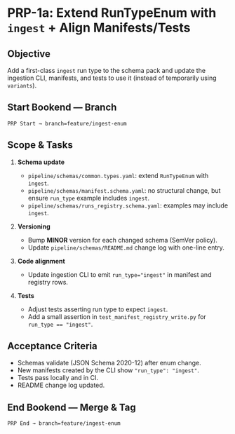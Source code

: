 
# PRP-1a: Extend RunTypeEnum with `ingest` + Align Manifests/Tests

## Objective
Add a first-class `ingest` run type to the schema pack and update the ingestion CLI, manifests, and tests to use it (instead of temporarily using `variants`).

## Start Bookend — Branch
```
PRP Start → branch=feature/ingest-enum
```

## Scope & Tasks
1. **Schema update**
   - `pipeline/schemas/common.types.yaml`: extend `RunTypeEnum` with `ingest`.
   - `pipeline/schemas/manifest.schema.yaml`: no structural change, but ensure `run_type` example includes `ingest`.
   - `pipeline/schemas/runs_registry.schema.yaml`: examples may include `ingest`.

2. **Versioning**
   - Bump **MINOR** version for each changed schema (SemVer policy).
   - Update `pipeline/schemas/README.md` change log with one-line entry.

3. **Code alignment**
   - Update ingestion CLI to emit `run_type="ingest"` in manifest and registry rows.

4. **Tests**
   - Adjust tests asserting run type to expect `ingest`.
   - Add a small assertion in `test_manifest_registry_write.py` for `run_type == "ingest"`.

## Acceptance Criteria
- Schemas validate (JSON Schema 2020-12) after enum change.
- New manifests created by the CLI show `"run_type": "ingest"`.
- Tests pass locally and in CI.
- README change log updated.

## End Bookend — Merge & Tag
```
PRP End → branch=feature/ingest-enum
```
